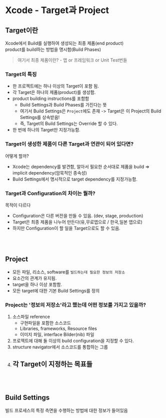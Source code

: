 # Xcode - Target과 Project

## **Target이란**  
Xcode에서 Build를 실행하여 생성되는 최종 제품(end product)  
product를 build하는 방법을 명시함(Build Phases)    
> 여기서 최종 제품이란? - 앱 or 프레임워크 or Unit Test번들  

### **Target의 특징**
- 한 프로젝트에는 하나 이상의 Target이 포함 됨.
- 각 Target은 하나의 제품(product)를 생성함.  
- product building instructions를 포함함
    - Build Settings과 Build Phases를 가진다는 뜻
    - 여기서 Build Settings은 `Project`에도 존재 -> Target은 이 Project의 Build Settings를 상속받음!
    - 즉, Target의 Build Settings는 Override 할 수 있다.
- 한 번에 하나의 Target만 지정가능함.  

### **Target이 생성한 제품이 다른 Target과 연관이 되어 있다면?**  
어떻게 할까?  
- Xcode는 dependency를 발견함, 알아서 필요한 순서대로 제품을 build => implicit dependency(암묵적인 종속성)
- Build Settings에서 명시적으로 target dependency를 지정가능함.  

### **Target과 Configuration의 차이는 뭘까?**  
목적이 다르다  
- Configuration은 다른 버전을 만들 수 있음. (dev, stage, production)
- Target은 최종 제품을 나누어 만든다(유,무료앱으로 / 한국,일본 앱으로)
- 하지만 Configuration이 할 일을 Target으로도 할 수 있음.  



<br><br>



## **Project**  
- 모든 파일, 리소스, software를 `빌드하는데 필요한 정보의 저장소`
- 요소간의 관계가 유지됨.  
- target을 하나 이상 포함함.
- 모든 target에 대한 기본 Build Settings를 정의  

### **Project는 '정보의 저장소'라고 했는데 어떤 정보를 가지고 있을까?**
1. 소스파일 reference
    - 구현파일을 포함한 소스코드
    - Libraries, frameworks, Resource files
    - 이미지 파일, interface Bilder(nib) 파일
2. 프로젝트에 대해 둘 이상의 build configuration을 지정할 수 있다.
3. structure navigator에서 소스코드를 통합하는 그룹
4. 각 Target이 지정하는 목표들
    - 


<br><br>


## **Build Settings**  
빌드 프로세스의 특정 측면을 수행하는 방법에 대한 정보가 들어있음  

